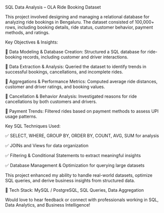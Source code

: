 SQL Data Analysis – OLA Ride Booking Dataset

This project involved designing and managing a relational database for analyzing ride bookings in Bengaluru. The dataset consisted of 100,000+ rows, including booking details, ride status, customer behavior, payment methods, and ratings.

Key Objectives & Insights:

🔹 Data Modeling & Database Creation: Structured a SQL database for ride-booking records, including customer and driver interactions.

🔹 Data Extraction & Analysis: Queried the dataset to identify trends in successful bookings, cancellations, and incomplete rides.

🔹 Aggregations & Performance Metrics: Computed average ride distances, customer and driver ratings, and booking values.

🔹 Cancellation & Behavior Analysis: Investigated reasons for ride cancellations by both customers and drivers.

🔹 Payment Trends: Filtered rides based on payment methods to assess UPI usage patterns.

Key SQL Techniques Used:

✅ SELECT, WHERE, GROUP BY, ORDER BY, COUNT, AVG, SUM for analysis

✅ JOINs and Views for data organization

✅ Filtering & Conditional Statements to extract meaningful insights

✅ Database Management & Optimization for querying large datasets

This project enhanced my ability to handle real-world datasets, optimize SQL queries, and derive business insights from structured data.

🔹 Tech Stack: MySQL / PostgreSQL, SQL Queries, Data Aggregation

Would love to hear feedback or connect with professionals working in SQL, Data Analytics, and Business Intelligence!
